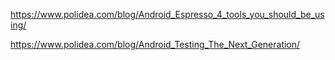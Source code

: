 
https://www.polidea.com/blog/Android_Espresso_4_tools_you_should_be_using/

https://www.polidea.com/blog/Android_Testing_The_Next_Generation/
